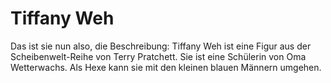 # Tiffany Weh
Das ist sie nun also, die Beschreibung:
Tiffany Weh ist eine Figur aus der Scheibenwelt-Reihe von Terry Pratchett.
Sie ist eine Schülerin von Oma Wetterwachs.
Als Hexe kann sie mit den kleinen blauen Männern umgehen.
